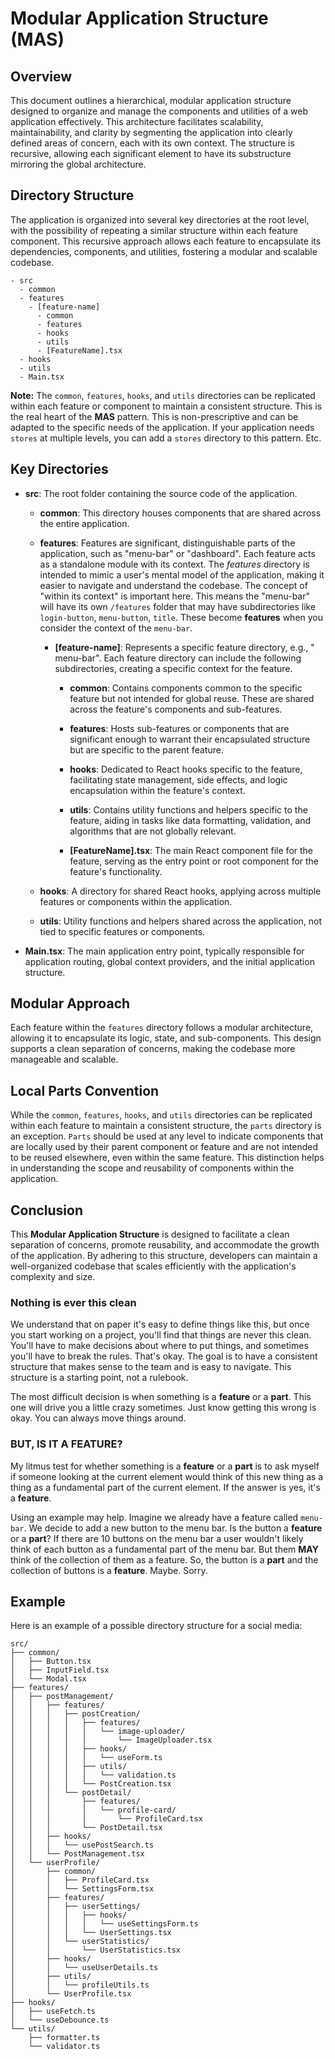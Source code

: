 # Modular Application Structure (MAS)

## Overview

This document outlines a hierarchical, modular application structure designed to
organize and manage the components and utilities of a web application
effectively. This architecture facilitates scalability, maintainability, and
clarity by segmenting the application into clearly defined areas of concern,
each with its own context. The structure is recursive, allowing each significant
element to have its substructure mirroring the global architecture.

## Directory Structure

The application is organized into several key directories at the root level,
with the possibility of repeating a similar structure within each feature
component. This recursive approach allows each feature to encapsulate its
dependencies, components, and utilities, fostering a modular and scalable
codebase.

```
- src
  - common
  - features
    - [feature-name]
      - common
      - features
      - hooks
      - utils
      - [FeatureName].tsx
  - hooks
  - utils
  - Main.tsx
```

**Note:** The `common`, `features`, `hooks`, and `utils` directories can be
replicated within each feature or component to maintain a consistent structure.
This is the real heart of the **MAS** pattern. This is non-prescriptive and can be
adapted to the specific needs of the application. If your application needs `stores`
at multiple levels, you can add a `stores` directory to this pattern. Etc.


## Key Directories

- **src**: The root folder containing the source code of the application.

    - **common**: This directory houses components  that are shared across 
      the entire application.

    - **features**: Features are significant, distinguishable parts of the
      application, such as "menu-bar" or "dashboard". Each feature acts as a
      standalone module with its context. The _features_ directory is intended to 
      mimic a user's mental model of the application, making it easier to navigate
      and understand the codebase. The concept of "within its context" is important
      here. This means the "menu-bar" will have its own `/features` folder that may have
      subdirectories like `login-button`, `menu-button`, `title`. These become **features**
      when you consider the context of the `menu-bar`.

        - **[feature-name]**: Represents a specific feature directory, e.g., "
          menu-bar". Each feature directory can include the following
          subdirectories, creating a specific context for the feature.

            - **common**: Contains components common to the
              specific feature but not intended for global reuse. These are
              shared across the feature's components and sub-features.

            - **features**: Hosts sub-features or components that are
              significant enough to warrant their encapsulated structure but are
              specific to the parent feature.

            - **hooks**: Dedicated to React hooks specific to the feature,
              facilitating state management, side effects, and logic
              encapsulation within the feature's context.

            - **utils**: Contains utility functions and helpers specific to the
              feature, aiding in tasks like data formatting, validation, and
              algorithms that are not globally relevant.

            - **[FeatureName].tsx**: The main React component file for the
              feature, serving as the entry point or root component for the
              feature's functionality.

    - **hooks**: A directory for shared React hooks, applying across
      multiple features or components within the application.

    - **utils**: Utility functions and helpers shared across the
      application, not tied to specific features or components.

- **Main.tsx**: The main application entry point, typically responsible for
  application routing, global context providers, and the initial application
  structure.

## Modular Approach

Each feature within the `features` directory follows a modular architecture,
allowing it to encapsulate its logic, state, and sub-components. This design
supports a clean separation of concerns, making the codebase more manageable and
scalable.

## Local Parts Convention

While the `common`, `features`, `hooks`, and `utils` directories can be
replicated within each feature to maintain a consistent structure, the `parts`
directory is an exception. `Parts` should be used at any level to indicate
components that are locally used by their parent component or feature and are
not intended to be reused elsewhere, even within the same feature. This
distinction helps in understanding the scope and reusability of components
within the application.

## Conclusion

This **Modular Application Structure** is designed to facilitate a clean separation of
concerns, promote reusability, and accommodate the growth of the application. By
adhering to this structure, developers can maintain a well-organized codebase
that scales efficiently with the application's complexity and size.

### Nothing is ever this clean

We understand that on paper it's easy to define things like this, but once you start
working on a project, you'll find that things are never this clean. You'll have to
make decisions about where to put things, and sometimes you'll have to break the
rules. That's okay. The goal is to have a consistent structure that makes sense to
the team and is easy to navigate. This structure is a starting point, not a rulebook.

The most difficult decision is when something is a **feature** or a **part**. This 
one will drive you a little crazy sometimes. Just know getting this wrong is okay. You
can always move things around. 

### BUT, IS IT A FEATURE?

My litmus test for whether something is a **feature** or a **part** is to ask
myself if someone looking at the current element would think of this new thing as a
thing as a fundamental part of the current element. If the answer is yes, it's a
**feature**. 

Using an example may help. Imagine we already have a feature called `menu-bar`. We
decide to add a new button to the menu bar. Is the button a **feature** or a
**part**? If there are 10 buttons on the menu bar a user wouldn't likely think
of each button as a fundamental part of the menu bar. But them **MAY** think of the 
collection of them as a feature. So, the button is a **part** and the collection
of buttons is a **feature**. Maybe. Sorry.


## Example

Here is an example of a possible directory structure for a social media:


```
src/
├── common/
│   ├── Button.tsx
│   ├── InputField.tsx
│   └── Modal.tsx
├── features/
│   ├── postManagement/
│   │   ├── features/
│   │   │   ├── postCreation/
│   │   │   │   ├── features/
│   │   │   │   │   └── image-uploader/
│   │   │   │   │       └── ImageUploader.tsx
│   │   │   │   ├── hooks/
│   │   │   │   │   └── useForm.ts
│   │   │   │   ├── utils/
│   │   │   │   │   └── validation.ts
│   │   │   │   └── PostCreation.tsx
│   │   │   └── postDetail/
│   │   │       ├── features/
│   │   │       │   └── profile-card/
│   │   │       │       └── ProfileCard.tsx
│   │   │       └── PostDetail.tsx
│   │   ├── hooks/
│   │   │   └── usePostSearch.ts
│   │   └── PostManagement.tsx
│   └── userProfile/
│       ├── common/
│       │   ├── ProfileCard.tsx
│       │   └── SettingsForm.tsx
│       ├── features/
│       │   ├── userSettings/
│       │   │   ├── hooks/
│       │   │   │   └── useSettingsForm.ts
│       │   │   └── UserSettings.tsx
│       │   └── userStatistics/
│       │       └── UserStatistics.tsx
│       ├── hooks/
│       │   └── useUserDetails.ts
│       ├── utils/
│       │   └── profileUtils.ts
│       └── UserProfile.tsx
├── hooks/
│   ├── useFetch.ts
│   └── useDebounce.ts
└── utils/
    ├── formatter.ts
    └── validator.ts
```